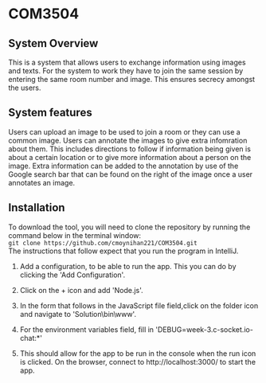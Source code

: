 # COM3504
## System Overview
This is a system that allows users to exchange information using images and texts. For the system to work they have to 
join the same session by entering the same room number and image. This ensures secrecy amongst the users. 

## System features
Users can upload 
an image to be used to join a room or they can use a common image. Users can annotate the images to give extra infomration
about them. This includes directions to follow if information being given is about a certain location or to  give more information about a person on the image. Extra 
information can be added to the annotation by use of the Google search bar that can be found on the right of the image once a user annotates an image.

## Installation
To download the tool, you will need to clone the repository by running the command below in the terminal window: </br>
```git clone https://github.com/cmoynihan221/COM3504.git```
</br>
The instructions that follow expect that you run the program in IntelliJ. 
1. Add a configuration, to be able to run the app. 
This you can do by clicking the 'Add Configuration'. 
   
2. Click on the + icon and add 'Node.js'. 
   
3. In the form that follows in the JavaScript file 
field,click on the folder icon and navigate to 'Solution\bin\www'.
   
4. For the environment variables field, fill in 'DEBUG=week-3.c-socket.io-chat:*'

5. This should allow for the app to be run  in the console when the run icon is clicked. On the browser, connect to  http://localhost:3000/ to start the app.
